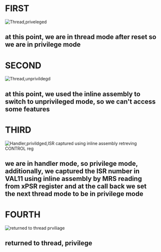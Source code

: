 # FIRST

![Thread,priveleged](https://github.com/alymaamoun/Embedded-Learn-In-Depth/assets/53837104/444f7a00-2447-4192-8006-e819ca92b1b9)

## at this point, we are in thread mode after reset so we are in privilege mode

# SECOND


![Thread,unprivildegd](https://github.com/alymaamoun/Embedded-Learn-In-Depth/assets/53837104/8c748a98-6a84-46f0-8a7c-973dd55220bb)
## at this point, we used the inline assembly to switch to unprivileged mode, so we can't access some features

# THIRD


 
 ![Handler,privildged,ISR captured using inline assembly retreving CONTROL reg](https://github.com/alymaamoun/Embedded-Learn-In-Depth/assets/53837104/7562dac6-a3dc-4676-8f95-78ac335d292b)

## we are in handler mode, so privilege mode, additionally, we captured the ISR number in VAL11 using inline assembly by MRS reading from xPSR register and at the call back we set the next thread mode to be in privilege mode

# FOURTH

 ![returned to thread prviliage](https://github.com/alymaamoun/Embedded-Learn-In-Depth/assets/53837104/6c506d7d-4e0e-466b-94fc-c7811174241c)
## returned to thread, privilege
